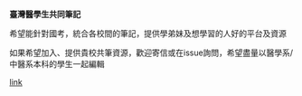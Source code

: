**臺灣醫學生共同筆記**

希望能針對國考，統合各校間的筆記，提供學弟妹及想學習的人好的平台及資源

如果希望加入、提供貴校共筆資源，歡迎寄信或在issue詢問，希望盡量以醫學系/中醫系本科的學生一起編輯

[link](https://supbg1.github.io/TMSCN/ "網站")